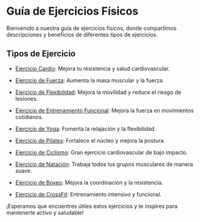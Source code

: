 
# Guía de Ejercicios Físicos

Bienvenido a nuestra guía de ejercicios físicos, donde compartimos descripciones y beneficios de diferentes tipos de ejercicios.

## Tipos de Ejercicio

- [Ejercicio Cardio](ejercicios/cardio.md): Mejora tu resistencia y salud cardiovascular.

- [Ejercicio de Fuerza](ejercicios/fuerza.md): Aumenta la masa muscular y la fuerza.

- [Ejercicio de Flexibilidad](ejercicios/flexibilidad.md): Mejora la movilidad y reduce el riesgo de lesiones.

- [Ejercicio de Entrenamiento Funcional](ejercicios/entrenamiento_funcional.md): Mejora la fuerza en movimientos cotidianos.

- [Ejercicio de Yoga](ejercicios/yoga.md): Fomenta la relajación y la flexibilidad.

- [Ejercicio de Pilates](ejercicios/pilates.md): Fortalece el núcleo y mejora la postura.

- [Ejercicio de Ciclismo](ejercicios/ciclismo.md): Gran ejercicio cardiovascular de bajo impacto.

- [Ejercicio de Natación](ejercicios/natacion.md): Trabaja todos los grupos musculares de manera suave.

- [Ejercicio de Boxeo](ejercicios/boxeo.md): Mejora la coordinación y la resistencia.

- [Ejercicio de CrossFit](ejercicios/crossfit.md): Entrenamiento intensivo y funcional.

¡Esperamos que encuentres útiles estos ejercicios y te inspires para mantenerte activo y saludable!
